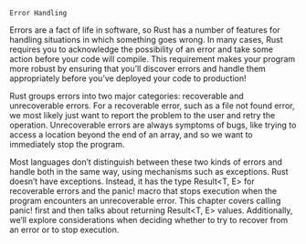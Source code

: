 
    Error Handling

Errors are a fact of life in software, so Rust has a number of features for
handling situations in which something goes wrong. In many cases, Rust requires
you to acknowledge the possibility of an error and take some action before your
code will compile. This requirement makes your program more robust by ensuring
that you’ll discover errors and handle them appropriately before you’ve deployed
your code to production!

Rust groups errors into two major categories: recoverable and unrecoverable
errors. For a recoverable error, such as a file not found error, we most likely
just want to report the problem to the user and retry the operation.
Unrecoverable errors are always symptoms of bugs, like trying to access a
location beyond the end of an array, and so we want to immediately stop the
program.

Most languages don’t distinguish between these two kinds of errors and handle
both in the same way, using mechanisms such as exceptions. Rust doesn’t have
exceptions. Instead, it has the type Result<T, E> for recoverable errors and the
panic! macro that stops execution when the program encounters an unrecoverable
error. This chapter covers calling panic! first and then talks about returning
Result<T, E> values. Additionally, we’ll explore considerations when deciding
whether to try to recover from an error or to stop execution.
